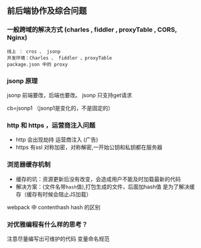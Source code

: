 ## 前后端协作及综合问题

### 一般跨域的解决方式 (charles , fiddler , proxyTable , CORS, Nginx)
 
    线上 ： cros 、 jsonp
    开发环境：Charles 、 fiddler 、proxyTable 
    package.json 中的 proxy

### jsonp 原理
jsonp 前端要改，后端也要改。
jsonp 只支持get请求

cb=jsonp1 （jsonp1是变化的，不是固定的）
		
### http 和 https ，运营商注入问题

- http 会出现劫持 运营商注入 (广告)
- https 有ssl 对称加密，对称解密,一开始公钥和私钥都在服务器


### 浏览器缓存机制
- 缓存的坑：资源更新后没有改变，会造成用户不能及时加载最新的代码  
- 解决方案：(文件名带`hash`值),打包生成的文件，后面加hash值 是为了解决缓存（缓存有时候会阻止JS加载）

webpack 中 contenthash  hash 的区别

### 对优雅编程有什么样的思考？

注意尽量编写出可维护的代码
变量命名规范

